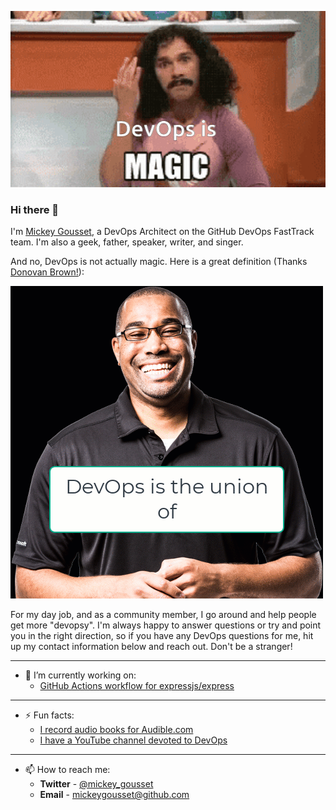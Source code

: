 ![DevOps Is Magic](/images/devopsismagic.gif)

### Hi there 👋

I'm [Mickey Gousset](http://mickeygousset.com/), a DevOps Architect on the GitHub DevOps FastTrack team.  I'm also a geek, father, speaker, writer, and singer.

And no, DevOps is not actually magic. Here is a great definition (Thanks [Donovan Brown!](https://twitter.com/DonovanBrown)):

![Donovan Brown's DevOps Definition](/images/DonovanDevOps.gif)

For my day job, and as a community member, I go around and help people get more "devopsy".  I'm always happy to answer questions or try and point you in the right direction, so if you have any DevOps questions for me, hit up my contact information below and reach out. Don't be a stranger!

*****
- 🔭 I’m currently working on:
  - [GitHub Actions workflow for expressjs/express](https://github.com/expressjs/express/pull/4251)
*****
- ⚡ Fun facts: 
  - [I record audio books for Audible.com](https://www.audible.com/search?keywords=Mickey+Gousset)
  - [I have a YouTube channel devoted to DevOps](https://youtube.com/mickeygousset)
*****
- 📫 How to reach me:
  - **Twitter** - [@mickey_gousset](https://twitter.com/mickey_gousset)
  - **Email** - mickeygousset@github.com

<!--
**mickeygousset/mickeygousset** is a ✨ _special_ ✨ repository because its `README.md` (this file) appears on your GitHub profile.

Here are some ideas to get you started:

- 🔭 I’m currently working on ...
- 🌱 I’m currently learning ...
- 👯 I’m looking to collaborate on ...
- 🤔 I’m looking for help with ...
- 💬 Ask me about ...
- 📫 How to reach me: ...
- 😄 Pronouns: ...
- ⚡ Fun fact: ...
-->
